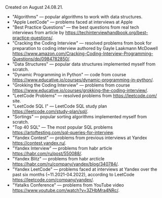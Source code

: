 Created on August 24.08.21.

* "Algorithms" — popular algorithms to work with data structures.
* "Apple LeetCode" — problems faced at interviews at Apple
* "Best Practice Questions" — the best questions from real tech interviews from article by https://techinterviewhandbook.org/best-practice-questions/.
* "Cracking the Coding Interview" — resolved problems from book for preparation to coding interview authored by Gayle Laakmann McDowell https://www.amazon.com/Cracking-Coding-Interview-Programming-Questions/dp/0984782850/.
* "Data Structures" — popular data structures implemented myself from scratch.
* "Dynamic Programming in Python" — code from course https://www.educative.io/courses/dynamic-programming-in-python/.
* "Grokking the Coding Interview" — problems from course https://www.educative.io/courses/grokking-the-coding-interview/.
* "LeetCode Problems" — resolved problems from https://leetcode.com/ site.
* "LeetCode SQL I" — LeetCode SQL study plan https://leetcode.com/study-plan/sql/.
* "Sortings" — popular sorting algorithms implemented myself from scratch.
* "Top 40 SQL" — The most popular SQL problems https://artoftesting.com/sql-queries-for-interview.
* "Yandex Contest" — problems from previous interviews at Yandex https://contest.yandex.ru/.
* "Yandex Interview" — problems from habr article https://habr.com/ru/post/550088/.
* "Yandex Blitz" — problems from habr arcticle https://habr.com/ru/company/yandex/blog/340784/.
* "Yandex LeetCode" — problems faced at interviews at Yandex over the past six months (~11.2021-04.2022), according to LeetCode https://leetcode.com/company/yandex/.
* "Yatalks Conference" — problems from YouTube video https://www.youtube.com/watch?v=3ZHbMra4NRc/.
